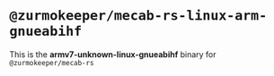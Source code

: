 # `@zurmokeeper/mecab-rs-linux-arm-gnueabihf`

This is the **armv7-unknown-linux-gnueabihf** binary for `@zurmokeeper/mecab-rs`
